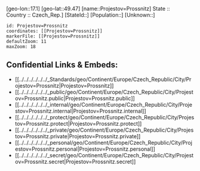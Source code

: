 ﻿---
location: [49.47,17.1] 
mapzoom: [7,12] 
mapmarker: city 
type: City
tags:
- geo/City


SpocWebEntityId: 33532
isDeleted: false
confidential: public

---
[geo-lon::17.1] 
[geo-lat::49.47] 
[name::Projestov=Prossnitz] 
State ::  
Country :: Czech_Rep.] 
[StateId::] 
[Population::] 
[Unknown::] 


```leaflet
id: Projestov=Prossnitz
coordinates: [[Projestov=Prossnitz]] 
markerFile: [[Projestov=Prossnitz]] 
defaultZoom: 11 
maxZoom: 18
```


## Confidential Links & Embeds: 
- [[../../../../../../_Standards/geo/Continent/Europe/Czech_Republic/City/Projestov=Prossnitz|Projestov=Prossnitz]] 
- [[../../../../../../_public/geo/Continent/Europe/Czech_Republic/City/Projestov=Prossnitz.public|Projestov=Prossnitz.public]] 
- [[../../../../../../_internal/geo/Continent/Europe/Czech_Republic/City/Projestov=Prossnitz.internal|Projestov=Prossnitz.internal]] 
- [[../../../../../../_protect/geo/Continent/Europe/Czech_Republic/City/Projestov=Prossnitz.protect|Projestov=Prossnitz.protect]] 
- [[../../../../../../_private/geo/Continent/Europe/Czech_Republic/City/Projestov=Prossnitz.private|Projestov=Prossnitz.private]] 
- [[../../../../../../_personal/geo/Continent/Europe/Czech_Republic/City/Projestov=Prossnitz.personal|Projestov=Prossnitz.personal]] 
- [[../../../../../../_secret/geo/Continent/Europe/Czech_Republic/City/Projestov=Prossnitz.secret|Projestov=Prossnitz.secret]] 
